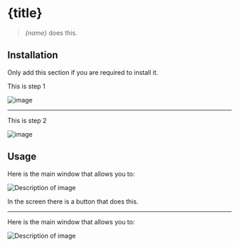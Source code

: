 {title}
=======

>_{name}_ does this.

## Installation

Only add this section if you are required to install it.

This is step 1

![image]()

---

This is step 2

![image]()

## Usage

Here is the main window that allows you to:

![Description of image](img/somewhere)
<br>

In the screen there is a button that does this.

---

Here is the main window that allows you to:

![Description of image](img/somewhere)
